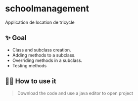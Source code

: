 # schoolmanagement
Application de location de tricycle

## ✨ Goal
- Class and subclass creation.
- Adding methods to a subclass.
- Overriding methods in a subclass.
- Testing methods

## 🤷‍♂️ How to use it
> Download the code  and use a java editor to open project

<br />


